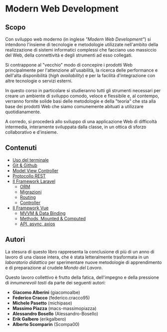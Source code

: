 # Modern Web Development

## Scopo

Con sviluppo web moderno (in inglese _"Modern Web Development"_) si intendono l'insieme di tecnologie e metodologie utilizzate nell'ambito della realizzazione di sistemi informatici complessi che facciano uso massiccio del Web, della connettività e degli strumenti ad esso collegati.

Si contrappone al "vecchio" modo di concepire i prodotti Web principalmente per l'attenzione all'usabilità, la ricerca delle performance e dell'alta disponibilità (_high availability_) e per la facilità d'integrazione con altre tecnologie o servizi esterni.

In questo corso in particolare si studieranno tutti gli strumenti necessari per creare un ambiente di sviluppo comodo, veloce e flessibile e, al contempo, verranno fornite solide basi delle metodologie e della "teoria" che sta alla base dei prodotti Web che siamo comunemente abituati a utilizzare quotidianamente.

A corredo, si procederà allo sviluppo di una applicazione Web di difficoltà intermedia, interamente sviluppata dalla classe, in un ottica di sforzo collaborativo e d'insieme.

## Contenuti

- [Uso del terminale](./uso-del-terminale.md)
- [Git & Github](./git-e-github.md)
- [Model View Controller](./model-view-controller.md)
- [Protocollo REST](./protocollo-rest.md)
- [Il Framework Laravel](./laravel/introduzione.md)
    * [ORM](./laravel/orm.md)
    * [Migrazioni](./laravel/migrazioni.md)
    * [Routing](./laravel/routing.md)
    * [Controller](./laravel/controller.md)
- [Il Framework Vue](./vue/introduzione.md)
    * [MVVM & Data Binding](./vue/mvvm-e-data-binding.md)
    * [Methods, Mounted & Computed](./vue/methods-mounted-e-computed.md)
    * [API, async, axios](./vue/api-async-axios.md)

## Autori

La stesura di questo libro rappresenta la conclusione di più di un anno di lavoro di una classe intera, che è stata letteralmente trasformata in un _laboratorio didattico_ per sperimentare nuove metodologie di apprendimento e di preparazione al crudele _Mondo del Lavoro_.

Questo lavoro collettivo è frutto della fatica, dell'impegno e della pressione di _innumerevoli tasti_ da parte dei seguenti autori:

- **Giacomo Alberini** (giacomoalbe)
- **Federico Cracco** (federico.cracco95)
- **Michele Pasetto** (michipase)
- **Massimo Piazza** (macs-massimopiazza)
- **Alessandro Bosello** (Alessandro-Bosello)
- **Erik Galbero** (erikgalbero)
- **Alberto Scomparin** (Scompa00)

